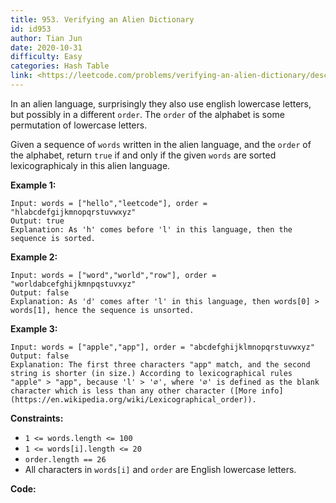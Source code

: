 ```yaml
---
title: 953. Verifying an Alien Dictionary
id: id953
author: Tian Jun
date: 2020-10-31
difficulty: Easy
categories: Hash Table
link: <https://leetcode.com/problems/verifying-an-alien-dictionary/description/>
---
```


In an alien language, surprisingly they also use english lowercase letters,
but possibly in a different `order`. The `order` of the alphabet is some
permutation of lowercase letters.

Given a sequence of `words` written in the alien language, and the `order` of
the alphabet, return `true` if and only if the given `words` are sorted
lexicographicaly in this alien language.



**Example 1:**
            
	Input: words = ["hello","leetcode"], order = "hlabcdefgijkmnopqrstuvwxyz"    
	Output: true    
	Explanation: As 'h' comes before 'l' in this language, then the sequence is sorted.    

**Example 2:**
            
	Input: words = ["word","world","row"], order = "worldabcefghijkmnpqstuvxyz"    
	Output: false    
	Explanation: As 'd' comes after 'l' in this language, then words[0] > words[1], hence the sequence is unsorted.    

**Example 3:**
            
	Input: words = ["apple","app"], order = "abcdefghijklmnopqrstuvwxyz"    
	Output: false    
	Explanation: The first three characters "app" match, and the second string is shorter (in size.) According to lexicographical rules "apple" > "app", because 'l' > '∅', where '∅' is defined as the blank character which is less than any other character ([More info](https://en.wikipedia.org/wiki/Lexicographical_order)).    



**Constraints:**

  * `1 <= words.length <= 100`
  * `1 <= words[i].length <= 20`
  * `order.length == 26`
  * All characters in `words[i]` and `order` are English lowercase letters.


**Code:**
